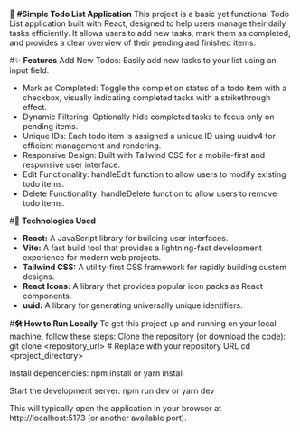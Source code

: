 📝 **#Simple Todo List Application**
This project is a basic yet functional Todo List application built with React, designed to help users manage their daily tasks efficiently. It allows users to add new tasks, mark them as completed, and provides a clear overview of their pending and finished items.

#✨ **Features**
Add New Todos: Easily add new tasks to your list using an input field.

  - Mark as Completed: Toggle the completion status of a todo item with a checkbox, visually indicating completed tasks with a strikethrough effect.
  - Dynamic Filtering: Optionally hide completed tasks to focus only on pending items.
  - Unique IDs: Each todo item is assigned a unique ID using uuidv4 for efficient management and rendering.
  - Responsive Design: Built with Tailwind CSS for a mobile-first and responsive user interface.
  - Edit Functionality: handleEdit function to allow users to modify existing todo items.
  - Delete Functionality: handleDelete function to allow users to remove todo items.

#🚀 **Technologies Used**
  - **React:** A JavaScript library for building user interfaces.
  - **Vite:** A fast build tool that provides a lightning-fast development experience for modern web projects.
  - **Tailwind CSS:** A utility-first CSS framework for rapidly building custom designs.
  - **React Icons:** A library that provides popular icon packs as React components.
  - **uuid:** A library for generating universally unique identifiers.

#**🛠️ How to Run Locally**
To get this project up and running on your local machine, follow these steps:
Clone the repository (or download the code):
git clone <repository_url> # Replace with your repository URL
cd <project_directory>

Install dependencies:
npm install
or
yarn install

Start the development server:
npm run dev
or
yarn dev

This will typically open the application in your browser at http://localhost:5173 (or another available port).
